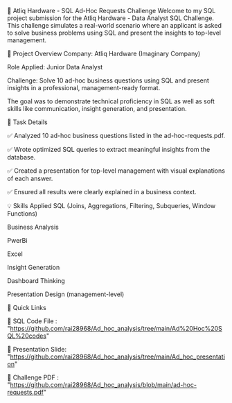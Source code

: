 🧠 Atliq Hardware - SQL Ad-Hoc Requests Challenge
Welcome to my SQL project submission for the Atliq Hardware - Data Analyst SQL Challenge. This challenge simulates a real-world scenario where an applicant is asked to solve business problems using SQL and present the insights to top-level management.

📄 Project Overview
Company: Atliq Hardware (Imaginary Company)

Role Applied: Junior Data Analyst

Challenge: Solve 10 ad-hoc business questions using SQL and present insights in a professional, management-ready format.

The goal was to demonstrate technical proficiency in SQL as well as soft skills like communication, insight generation, and presentation.



📌 Task Details

✅ Analyzed 10 ad-hoc business questions listed in the ad-hoc-requests.pdf.  

✅ Wrote optimized SQL queries to extract meaningful insights from the database.

✅ Created a presentation for top-level management with visual explanations of each answer.

✅ Ensured all results were clearly explained in a business context.

💡 Skills Applied
SQL (Joins, Aggregations, Filtering, Subqueries, Window Functions)

Business Analysis

PwerBi

Excel

Insight Generation

Dashboard Thinking

Presentation Design (management-level)

🔗 Quick Links

📘 SQL Code File : "https://github.com/rai28968/Ad_hoc_analysis/tree/main/Ad%20Hoc%20SQL%20codes"

🎯 Presentation Slide: "https://github.com/rai28968/Ad_hoc_analysis/tree/main/Ad_hoc_presentation"

📄 Challenge PDF : "https://github.com/rai28968/Ad_hoc_analysis/blob/main/ad-hoc-requests.pdf"
